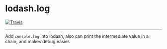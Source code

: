 # lodash.log

[![Travis](https://img.shields.io/travis/alanwei0/lodash.log.svg)](https://img.shields.io/travis/alanwei0/lodash.log.svg)

-------------------

Add `console.log` into lodash, also can print the intermediate value in a chain, and makes debug easier.
